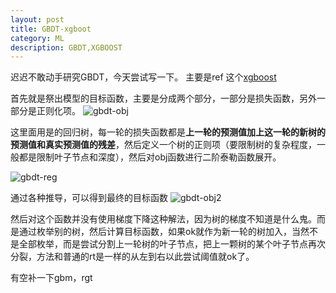 ```yaml
---
layout: post
title: GBDT-xgboot
category: ML
description: GBDT,XGBOOST
---
```


迟迟不敢动手研究GBDT，今天尝试写一下。
主要是ref 这个[xgboost](http://www.52cs.org/?p=429)

首先就是祭出模型的目标函数，主要是分成两个部分，一部分是损失函数，另外一部分是正则化项。
![gbdt-obj](http://7xpv97.com1.z0.glb.clouddn.com/ba324ab50a28dbc162424aff86d026bc.png)

这里面用是的回归树，每一轮的损失函数都是**上一轮的预测值加上这一轮的新树的预测值和真实预测值的残差**，然后定义一个树的正则项（要限制树的复杂程度，一般都是限制叶子节点和深度），然后对obj函数进行二阶泰勒函数展开。

![gbdt-reg](http://7xpv97.com1.z0.glb.clouddn.com/db4e07ae1d24fa90e584a4d330ee3ba5.png)

通过各种推导，可以得到最终的目标函数
![gbdt-obj2](http://7xpv97.com1.z0.glb.clouddn.com/9f458cef79a490ed992e4ca87f4630c3.png)

然后对这个函数并没有使用梯度下降这种解法，因为树的梯度不知道是什么鬼。而是通过枚举别的树，然后计算目标函数，如果ok就作为新一轮的树加入，当然不是全部枚举，而是尝试分割上一轮树的叶子节点，把上一颗树的某个叶子节点再次分裂，方法和普通的rt是一样的从左到右以此尝试阈值就ok了。

有空补一下gbm，rgt

